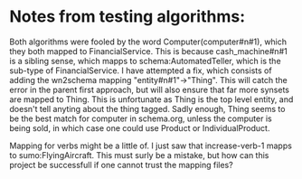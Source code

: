 Notes from testing algorithms:
===========================
Both algorithms were fooled by the word Computer(computer#n#1), which they both mapped to FinancialService. This is because cash_machine#n#1 is a sibling sense, which mapps to schema:AutomatedTeller, which is the sub-type of FinancialService.
I have attempted a fix, which consists of adding the wn2schema mapping "entity#n#1"->"Thing". This will catch the error in the parent first approach, but will also ensure that far more synsets are mapped to Thing.
This is unfortunate as Thing is the top level entity, and doesn't tell anyting about the thing tagged.
Sadly enough, Thing seems to be the best match for computer in schema.org, unless the computer is being sold, in which case one could use Product or IndividualProduct.

Mapping for verbs might be a little of. I just saw that increase-verb-1 mapps to sumo:FlyingAircraft. This must surly be a mistake, but how can this project be successfull if one cannot trust the mapping files?

